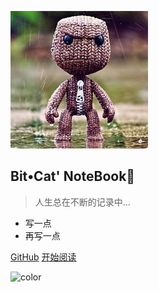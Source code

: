 <!-- _coverpage.md -->

![logo](assets/avatar.jpg)

## Bit•Cat' NoteBook📗

> 人生总在不断的记录中...

- 写一点
- 再写一点

[GitHub](https://github.com/domixcat/xnotes/)
[开始阅读](/README.md)

![color](#ffffff)
